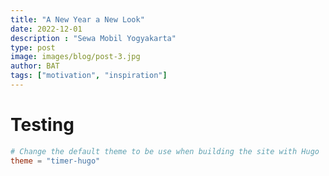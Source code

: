 ```yaml
---
title: "A New Year a New Look"
date: 2022-12-01
description : "Sewa Mobil Yogyakarta"
type: post
image: images/blog/post-3.jpg
author: BAT
tags: ["motivation", "inspiration"]
---
```

# Testing
```toml
# Change the default theme to be use when building the site with Hugo
theme = "timer-hugo"
```
